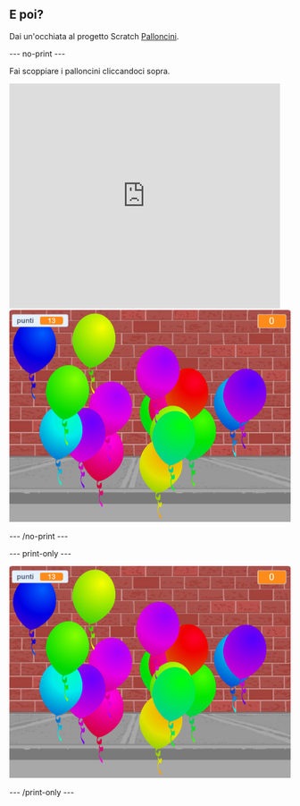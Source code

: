 ## E poi?

Dai un'occhiata al progetto Scratch [Palloncini](https://projects.raspberrypi.org/en/projects/balloons).

\--- no-print \---

Fai scoppiare i palloncini cliccandoci sopra.

<div class="scratch-preview">
  <iframe allowtransparency="true" width="485" height="402" src="https://scratch.mit.edu/projects/embed/299206746/?autostart=false" frameborder="0" scrolling="no"></iframe>
  <img src="images/balloons-final.png">
</div>

\--- /no-print \---

\--- print-only \---

![progetto completo](images/balloons-final.png)

\--- /print-only \---
